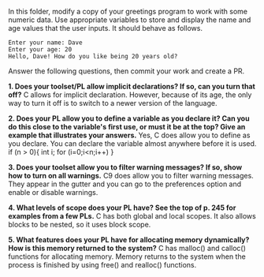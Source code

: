In this folder, modify a copy of your greetings program to work with some numeric data. Use appropriate variables to store and display the name and age values that the user inputs. It should behave as follows.

```
Enter your name: Dave
Enter your age: 20
Hello, Dave! How do you like being 20 years old?
```

Answer the following questions, then commit your work and create a PR.

**1.  Does your toolset/PL allow implicit declarations? If so, can you turn that off?**
C allows for implicit declaration. However, because of its age, the only way to turn it off is to switch to a newer version of the language.


**2. Does your PL allow you to define a variable as you declare it? Can you do this close to the variable's first use, or must it be at the top? Give an example that illustrates your answers.**
Yes, C does allow you to define as you declare. You can declare the variable almost anywhere before it is used.
if (n > 0){
    int i;
    for (i=0;i<n;i++)
}


**3. Does your toolset allow you to filter warning messages? If so, show how to turn on all warnings.**
C9 does allow you to filter warning messages. They appear in the gutter and you can go to the preferences option and enable or disable warnings.


**4. What levels of scope does your PL have? See the top of p. 245 for examples from a few PLs.**
C has both global and local scopes. It also allows blocks to be nested, so it uses block scope.


**5. What features does your PL have for allocating memory dynamically? How is this memory returned to the system?**
C has malloc() and calloc() functions for allocating memory. Memory returns to the system when the process is finished by using free() and realloc() functions.



